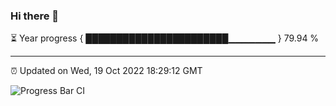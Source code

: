 ### Hi there 👋

⏳ Year progress { ███████████████████████▁▁▁▁▁▁▁ } 79.94 %

---

⏰ Updated on Wed, 19 Oct 2022 18:29:12 GMT

![Progress Bar CI](https://github.com/liununu/liununu/workflows/Progress%20Bar%20CI/badge.svg)
